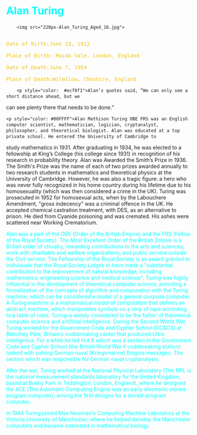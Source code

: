 <html>
<head>
<style>
#example1 {
background: url(background-texture-1382002_1920.jpg);
    background-repeat: no-repeat;
    background-size: cover;
}
</style>
</head>
<body>	

<div id="example1">

<h1 style="color: #00FFFF">Alan Turing</h1>

		<img src="220px-Alan_Turing_Aged_16.jpg">

<pre style="color: #f1c40f"> 
Date of Birth:June 23, 1912

Place of Birth: Maida Vale, London, England

Date of Death:June 7, 1954

Place of Death:Wilmslow, Cheshire, England
</pre>

		<p style="color:  #ecf0f1">Alan’s quotes said, “We can only see a short distance ahead, but we 
can see plenty there that needs to be done.” 
</p>

	<p style="color: #00FFFF">Alan Mathison Turing OBE FRS was an English computer scientist, mathematician, logician, cryptanalyst, philosopher, and theoretical biologist. Alan was educated at a top private school. He entered the University of Cambridge to 
study mathematics in 1931. After graduating in 1934, he was elected to a fellowship at King’s College (his college since 1931) in recognition of his research in probability theory. Alan was Awarded the Smith’s Prize in 1936. The Smith's Prize was the name of each of two prizes awarded annually to two research students in 
mathematics and theoretical physics at the University of Cambridge. However, he was also a tragic figure: a hero who was never fully recognized in his home country during his lifetime due to his homosexuality (which was then considered a crime in the UK). Turing was prosecuted in 1952 for homosexual acts, when by the Labouchere Amendment, "gross indecency" was a criminal offence in the UK. 
He accepted chemical castration treatment, with DES, as an alternative to prison. He died from Cyanide poisoning and was cremated. His ashes were scattered near Working Crematorium. </p> 

<p style="color: #00FFFF">Alan was a part of the OBE (Order of the British Empire) and the FRS (Fellow of the Royal Society). The Most Excellent Order of the British Empire is 
a British order of chivalry, rewarding contributions to the arts and sciences, work with charitable and welfare organizations, and public service outside the Civil service. The Fellowship of the Royal Society is an award granted to individuals that the Royal Society judges 
to have made a "substantial contribution to the improvement of natural knowledge, including mathematics, engineering science and medical science". Turing was highly influential in the development of theoretical computer science, providing a formalization of the concepts of algorithm and computation with the Turing machine, which can be 
considered a model of a general-purpose computer. A Turing machine is a mathematical model of computation that defines an abstract machine, which manipulates symbols on a strip of tape according to a table of rules. Turing is widely considered to be the father of theoretical computer science and 
artificial intelligence. During the Second World War, Turing worked for the Government Code and Cypher School (GC&CS) at Bletchley Park, Britain's codebreaking center that produced Ultra intelligence. For a while he led Hut 8 which was a section in the Government Code and Cypher School (the British World War II codebreaking station) tasked with 
solving German naval (Kriegsmarine) Enigma messages. The section which was responsible for German naval cryptanalysis.  
</p>

<p style="color: #00FFFF">After the war, Turing worked at the National Physical Laboratory (The NPL is the national measurement standards laboratory 
for the United Kingdom, based at Bushy Park in Teddington, London, England), where he 
designed the ACE (The Automatic Computing Engine was an early electronic stored-program computer), among the first designs for a stored-program computer.  
</p>

<p style="color: #00FFFF">In 1948 Turing joined Max Newman's Computing Machine Laboratory at the Victoria University of Manchester, 
where he helped develop the Manchester computers and became interested in mathematical biology. </p>
</p>

</div>

</body>
</html>
